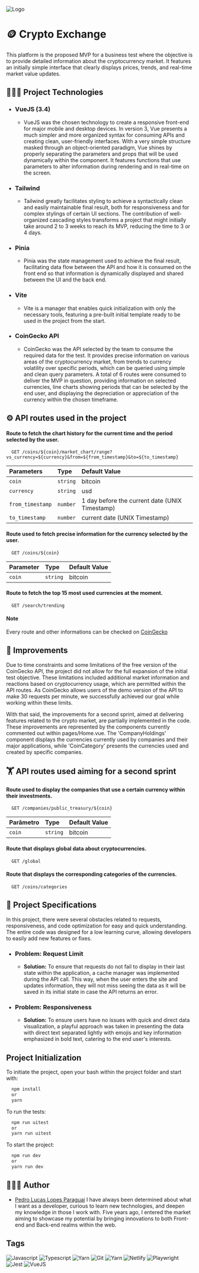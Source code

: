 
![Logo](https://i.ibb.co/tK5Dcnr/crypto-exhange-logo.png)

# 🪙 Crypto Exchange

This platform is the proposed MVP for a business test where the objective is to provide detailed information about the cryptocurrency market. It features an initially simple interface that clearly displays prices, trends, and real-time market value updates.


## 🧑🏻‍💻 Project Technologies

- ### VueJS (3.4)
    - VueJS was the chosen technology to create a responsive front-end for major mobile and desktop devices. In version 3, Vue presents a much simpler and more organized syntax for consuming APIs and creating clean, user-friendly interfaces. With a very simple structure masked through an object-oriented paradigm, Vue shines by properly separating the parameters and props that will be used dynamically within the component. It features functions that use parameters to alter information during rendering and in real-time on the screen.
- ### Tailwind
    - Tailwind greatly facilitates styling to achieve a syntactically clean and easily maintainable final result, both for responsiveness and for complex stylings of certain UI sections. The contribution of well-organized cascading styles transforms a project that might initially take around 2 to 3 weeks to reach its MVP, reducing the time to 3 or 4 days.
- ### Pinia
    - Pinia was the state management used to achieve the final result, facilitating data flow between the API and how it is consumed on the front end so that information is dynamically displayed and shared between the UI and the back end.
- ### Vite
    - Vite is a manager that enables quick initialization with only the necessary tools, featuring a pre-built initial template ready to be used in the project from the start.
- ### CoinGecko API
    - CoinGecko was the API selected by the team to consume the required data for the test. It provides precise information on various areas of the cryptocurrency market, from trends to currency volatility over specific periods, which can be queried using simple and clean query parameters. A total of 6 routes were consumed to deliver the MVP in question, providing information on selected currencies, line charts showing periods that can be selected by the end user, and displaying the depreciation or appreciation of the currency within the chosen timeframe.
## ⚙️ API routes used in the project

#### Route to fetch the chart history for the current time and the period selected by the user.


```http
  GET /coins/${coin}/market_chart/range?vs_currency=${currency}&from=${from_timestamp}&to=${to_timestamp}
```

| Parameters  | Type       | Default Value                          |
| :---------- | :--------- | :---------------------------------- |
| `coin` | `string` | bitcoin |
| `currency` | `string` | usd |
| `from_timestamp` | `number` | 1 day before the current date (UNIX Timestamp) |
| `to_timestamp` | `number` | current date (UNIX Timestamp) |

#### Route used to fetch precise information for the currency selected by the user.

```http
  GET /coins/${coin}
```

| Parameter   | Type      | Default Value                                   |
| :---------- | :--------- | :------------------------------------------ |
| `coin`      | `string` | bitcoin |

#### Route to fetch the top 15 most used currencies at the moment.

```http
  GET /search/trending
```

#### Note

Every route and other informations can be checked on [CoinGecko](https://docs.coingecko.com/reference/introduction)


## 🚀 Improvements

Due to time constraints and some limitations of the free version of the CoinGecko API, the project did not allow for the full expansion of the initial test objective. These limitations included additional market information and reactions based on cryptocurrency usage, which are permitted within the API routes. As CoinGecko allows users of the demo version of the API to make 30 requests per minute, we successfully achieved our goal while working within these limits.

With that said, the improvements for a second sprint, aimed at delivering features related to the crypto market, are partially implemented in the code. These improvements are represented by the components currently commented out within pages/Home.vue. The 'CompanyHoldings' component displays the currencies currently used by companies and their major applications, while 'CoinCategory' presents the currencies used and created by specific companies.


## 🏋️ API routes used aiming for a second sprint

#### Route used to display the companies that use a certain currency within their investments.


```http
  GET /companies/public_treasury/${coin}
```

| Parâmetro   | Type       | Default Value                          |
| :---------- | :--------- | :---------------------------------- |
| `coin` | `string` | bitcoin |

#### Route that displays global data about cryptocurrencies.

```http
  GET /global
```

#### Route that displays the corresponding categories of the currencies.

```http
  GET /coins/categories
```


## 🎯 Project Specifications
In this project, there were several obstacles related to requests, responsiveness, and code optimization for easy and quick understanding. The entire code was designed for a low learning curve, allowing developers to easily add new features or fixes.

- ### Problem: Request Limit
    - **Solution:** To ensure that requests do not fail to display in their last state within the application, a cache manager was implemented during the API call. This way, when the user enters the site and updates information, they will not miss seeing the data as it will be saved in its initial state in case the API returns an error.
- ### Problem: Responsiveness
    - **Solution:** To ensure users have no issues with quick and direct data visualization, a playful approach was taken in presenting the data with direct text separated lightly with emojis and key information emphasized in bold text, catering to the end user's interests.
## Project Initialization

To initiate the project, open your bash within the project folder and start with:

```bash
  npm install
  or
  yarn
```

To run the tests:

```bash
  npm run uitest
  or
  yarn run uitest
```

To start the project:

```bash
  npm run dev
  or
  yarn run dev
```
## 🧑🏻‍🎨 Author

- [Pedro Lucas Lopes Paraguai](https://www.github.com/PedroLucasLopes)
I have always been determined about what I want as a developer, curious to learn new technologies, and deepen my knowledge in those I work with. Five years ago, I entered the market aiming to showcase my potential by bringing innovations to both Front-end and Back-end realms within the web.


## Tags
![Javascript](https://img.shields.io/badge/-Javascript-grey?logo=javascript)
![Typescript](https://img.shields.io/badge/Typescript-grey?logo=typescript)
![Yarn](https://img.shields.io/badge/Yarn-grey?logo=yarn)
![Git](https://img.shields.io/badge/Git-grey?logo=git)
![Yarn](https://img.shields.io/badge/Github-grey?logo=github)
![Netlify](https://img.shields.io/badge/Netlify-grey?logo=netlify)
![Playwright](https://img.shields.io/badge/Playwright-grey?logo=playwright)
![Jest](https://img.shields.io/badge/Jest-grey?logo=jest)
![VueJS](https://img.shields.io/badge/VueJS-grey?logo=vuedotjs)

